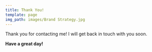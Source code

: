 ```yaml
---
title: Thank You!
template: page
img_path: images/Brand Strategy.jpg
---
```


Thank you for contacting me! I will get back in touch with you soon.

**Have a great day!**
